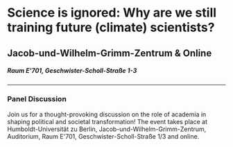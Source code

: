 # Science is ignored: Why are we still training future (climate) scientists?  
## Jacob-und-Wilhelm-Grimm-Zentrum & Online
#####  Raum E'701, Geschwister-Scholl-Straße 1-3
---
### Panel Discussion
Join us for a thought-provoking discussion on the role of academia in shaping political and societal transformation! The event takes place at Humboldt-Universität zu Berlin, Jacob-und-Wilhelm-Grimm-Zentrum, Auditorium, Raum E'701, Geschwister-Scholl-Straße 1/3 and online.